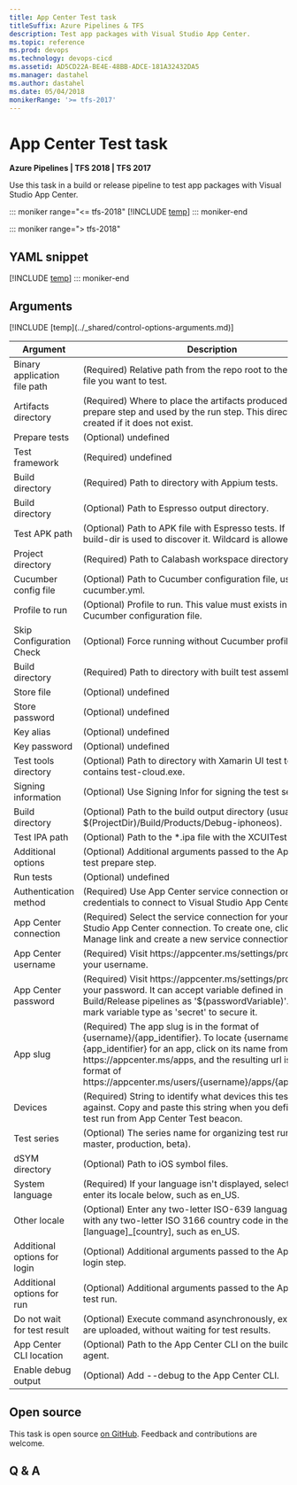 ```yaml
---
title: App Center Test task
titleSuffix: Azure Pipelines & TFS
description: Test app packages with Visual Studio App Center.
ms.topic: reference
ms.prod: devops
ms.technology: devops-cicd
ms.assetid: AD5CD22A-BE4E-48BB-ADCE-181A32432DA5
ms.manager: dastahel
ms.author: dastahel
ms.date: 05/04/2018
monikerRange: '>= tfs-2017'
---
```


# App Center Test task

**Azure Pipelines | TFS 2018 | TFS 2017**

Use this task in a build or release pipeline to test app packages with Visual Studio App Center.

::: moniker range="<= tfs-2018"
[!INCLUDE [temp](../../_shared/concept-rename-note.md)]
::: moniker-end

::: moniker range="> tfs-2018"
## YAML snippet
[!INCLUDE [temp](../_shared/yaml/AppCenterTestV1.md)]
::: moniker-end

## Arguments

<table><thead><tr><th>Argument</th><th>Description</th></tr></thead>
<tr><td>Binary application file path</td><td>(Required) Relative path from the repo root to the APK or IPA file you want to test.</td></tr>
<tr><td>Artifacts directory</td><td>(Required) Where to place the artifacts produced by the prepare step and used by the run step. This directory will be created if it does not exist.</td></tr>
<tr><td>Prepare tests</td><td>(Optional) undefined</td></tr>
<tr><td>Test framework</td><td>(Required) undefined</td></tr>
<tr><td>Build directory</td><td>(Required) Path to directory with Appium tests.</td></tr>
<tr><td>Build directory</td><td>(Optional) Path to Espresso output directory.</td></tr>
<tr><td>Test APK path</td><td>(Optional) Path to APK file with Espresso tests. If not set, build-dir is used to discover it. Wildcard is allowed.</td></tr>
<tr><td>Project directory</td><td>(Required) Path to Calabash workspace directory.</td></tr>
<tr><td>Cucumber config file</td><td>(Optional) Path to Cucumber configuration file, usually cucumber.yml.</td></tr>
<tr><td>Profile to run</td><td>(Optional) Profile to run.  This value must exists in the Cucumber configuration file.</td></tr>
<tr><td>Skip Configuration Check</td><td>(Optional) Force running without Cucumber profile.</td></tr>
<tr><td>Build directory</td><td>(Required) Path to directory with built test assemblies.</td></tr>
<tr><td>Store file</td><td>(Optional) undefined</td></tr>
<tr><td>Store password</td><td>(Optional) undefined</td></tr>
<tr><td>Key alias</td><td>(Optional) undefined</td></tr>
<tr><td>Key password</td><td>(Optional) undefined</td></tr>
<tr><td>Test tools directory</td><td>(Optional) Path to directory with Xamarin UI test tools that contains test-cloud.exe.</td></tr>
<tr><td>Signing information</td><td>(Optional) Use Signing Infor for signing the test server.</td></tr>
<tr><td>Build directory</td><td>(Optional) Path to the build output directory (usually $(ProjectDir)/Build/Products/Debug-iphoneos).</td></tr>
<tr><td>Test IPA path</td><td>(Optional) Path to the *.ipa file with the XCUITest tests.</td></tr>
<tr><td>Additional options</td><td>(Optional) Additional arguments passed to the App Center test prepare step.</td></tr>
<tr><td>Run tests</td><td>(Optional) undefined</td></tr>
<tr><td>Authentication method</td><td>(Required) Use App Center service connection or enter credentials to connect to Visual Studio App Center.</td></tr>
<tr><td>App Center connection</td><td>(Required) Select the service connection for your Visual Studio App Center connection. To create one, click the Manage link and create a new service connection.</td></tr>
<tr><td>App Center username</td><td>(Required) Visit https://appcenter.ms/settings/profile to get your username.</td></tr>
<tr><td>App Center password</td><td>(Required) Visit https://appcenter.ms/settings/profile to set your password. It can accept variable defined in Build/Release pipelines as '$(passwordVariable)'. You may mark variable type as 'secret' to secure it.</td></tr>
<tr><td>App slug</td><td>(Required) The app slug is in the format of {username}/{app_identifier}.  To locate {username} and {app_identifier} for an app, click on its name from https://appcenter.ms/apps, and the resulting url is in the format of https://appcenter.ms/users/{username}/apps/{app_identifier}.</td></tr>
<tr><td>Devices</td><td>(Required) String to identify what devices this test will run against.  Copy and paste this string when you define a new test run from App Center Test beacon.</td></tr>
<tr><td>Test series</td><td>(Optional) The series name for organizing test runs (e.g. master, production, beta).</td></tr>
<tr><td>dSYM directory</td><td>(Optional) Path to iOS symbol files.</td></tr>
<tr><td>System language</td><td>(Required) If your language isn't displayed, select 'Other' and enter its locale below, such as en_US.</td></tr>
<tr><td>Other locale</td><td>(Optional) Enter any two-letter ISO-639 language code along with any two-letter ISO 3166 country code in the format [language]_[country], such as en_US.</td></tr>
<tr><td>Additional options for login</td><td>(Optional) Additional arguments passed to the App Center login step.</td></tr>
<tr><td>Additional options for run</td><td>(Optional) Additional arguments passed to the App Center test run.</td></tr>
<tr><td>Do not wait for test result</td><td>(Optional) Execute command asynchronously, exit when tests are uploaded, without waiting for test results.</td></tr>
<tr><td>App Center CLI location</td><td>(Optional) Path to the App Center CLI on the build or release agent.</td></tr>
<tr><td>Enable debug output</td><td>(Optional) Add --debug to the App Center CLI.</td></tr>
[!INCLUDE [temp](../_shared/control-options-arguments.md)]
</table>

## Open source

This task is open source [on GitHub](https://github.com/Microsoft/vsts-tasks). Feedback and contributions are welcome.

## Q & A

<!-- BEGINSECTION class="md-qanda" -->

<!-- ENDSECTION -->
